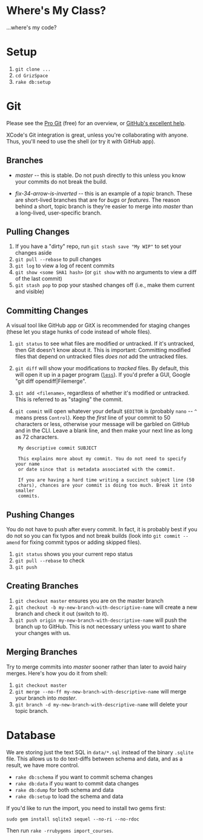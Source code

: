 # Where's My Class?

...where's my code?

# Setup

1. `git clone ...`
2. `cd GrizSpace`
3. `rake db:setup`

# Git

Please see the [Pro Git](http://progit.org/book/) (free) for an overview, or
[GitHub's excellent help](http://help.github.com/).

XCode's Git integration is great, unless you're collaborating with anyone.
Thus, you'll need to use the shell (or try it with GitHub app).

## Branches

- _master_ -- this is stable. Do not push directly to this unless you know
  your commits do not break the build.

- _fix-34-arrow-is-inverted_ -- this is an example of a _topic_ branch. These
  are short-lived branches that are for _bugs_ or _features_. The reason
  behind a short, topic branch is they're easier to merge into _master_ than a
  long-lived, user-specific branch.

## Pulling Changes

1. If you have a "dirty" repo, run `git stash save "My WIP"` to set your
   changes aside
2. `git pull --rebase` to pull changes
3. `git log` to view a log of recent commits
4. `git show <some SHA1 hash>` (or `git show` with no arguments to view
   a diff of the last commit)
5. `git stash pop` to pop your stashed changes off (i.e., make them
   current and visible)

## Committing Changes

A visual tool like GitHub app or GitX is recommended for staging changes
(these let you stage hunks of code instead of whole files).

1. `git status` to see what files are modified or untracked. If it's
   untracked, then Git doesn't know about it. This is important: Committing
   modified files that depend on untracked files _does not_ add the untracked
   files.

2. `git diff` will show your modifications to _tracked_ files. By default,
   this will open it up in a pager program
   ([`less`](http://en.wikipedia.org/wiki/Less_(Unix))). If you'd prefer a
   GUI, Google "git diff opendiff|Filemerge".

3. `git add <filename>`, regardless of whether it's modified or untracked.
   This is referred to as "staging" the commit.

4. `git commit` will open whatever your default `$EDITOR` is (probably `nano`
   -- `^` means press `Control`). Keep the _first_ line of your commit to 50
   characters or less, otherwise your message will be garbled on GitHub and in
   the CLI. Leave a blank line, and then make your next line as long as 72
   characters.

        My descriptive commit SUBJECT

        This explains more about my commit. You do not need to specify your name
        or date since that is metadata associated with the commit.

        If you are having a hard time writing a succinct subject line (50
        chars), chances are your commit is doing too much. Break it into smaller
        commits.

## Pushing Changes

You do not have to push after every commit. In fact, it is probably best if
you do not so you can fix typos and not break builds (look into `git commit
--amend` for fixing commit typos or adding skipped files).

1. `git status` shows you your current repo status
2. `git pull --rebase` to check
3. `git push`

## Creating Branches

1. `git checkout master` ensures you are on the master branch
2. `git checkout -b my-new-branch-with-descriptive-name` will create a new
   branch and check it out (switch to it).
3. `git push origin my-new-branch-with-descriptive-name` will push the branch
   up to GitHub. This is not necessary unless you want to share your changes
   with us.

## Merging Branches

Try to merge commits into _master_ sooner rather than later to avoid hairy
merges. Here's how you do it from shell:

1. `git checkout master`
2. `git merge --no-ff my-new-branch-with-descriptive-name` will merge your
   branch into _master_.
3. `git branch -d my-new-branch-with-descriptive-name` will delete your
   topic branch.

# Database

We are storing just the text SQL in `data/*.sql` instead of the binary
`.sqlite` file. This allows us to do text-diffs between schema and data, and
as a result, we have more control.

- `rake db:schema` if you want to commit schema changes
- `rake db:data` if you want to commit data changes
- `rake db:dump` for both schema and data
- `rake db:setup` to load the schema and data

If you'd like to run the import, you need to install two gems first:

    sudo gem install sqlite3 sequel --no-ri --no-rdoc

Then run `rake -rrubygems import_courses`.
